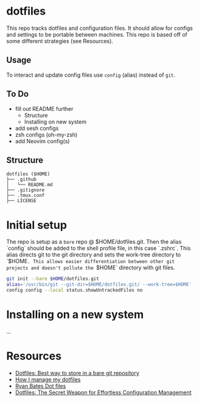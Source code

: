 # dotfiles

This repo tracks dotfiles and configuration files. It should allow for configs and settings to be portable between machines. This repo is based off of some different strategies (see Resources).  

## Usage

To interact and update config files use `config` (alias) instead of `git`.

## To Do

* fill out README further
    * Structure
    * Installing on new system
* add sesh configs
* zsh configs (oh-my-zsh)
* add Neovim config(s)

## Structure

```
dotfiles ($HOME)
├── .github
│   └── README.md
├── .gitignore
├── .tmux.conf
├── LICENSE
```

# Initial setup

The repo is setup as a `bare` repo @ $HOME/dotfiles.git. Then the alias `config` should be added to the shell profile file, in this case `.zshrc`. This alias directs git to the git directory and sets the work-tree directory to `$HOME`. This allows easier differentiation between other git projects and doesn't pollute the `$HOME` directory with git files.

```zsh
git init --bare $HOME/dotfiles.git
alias='/usr/bin/git --git-dir=$HOME/dotfiles.git/ --work-tree=$HOME'
config config --local status.showUntrackedFiles no
```

# Installing on a new system

...

# Resources

* [Dotfiles: Best way to store in a bare git repository](https://www.atlassian.com/git/tutorials/dotfiles)
* [How I manage my dotfiles](https://mohundro.com/blog/2024-08-03-how-i-manage-my-dotfiles/)
* [Ryan Bates Dot files](https://github.com/ryanb/dotfiles/tree/master)
* [Dotfiles: The Secret Weapon for Effortless Configuration Management](https://medium.com/@alexcloudstar/dotfiles-the-secret-weapon-for-effortless-configuration-management-c8354f02fbe1)
